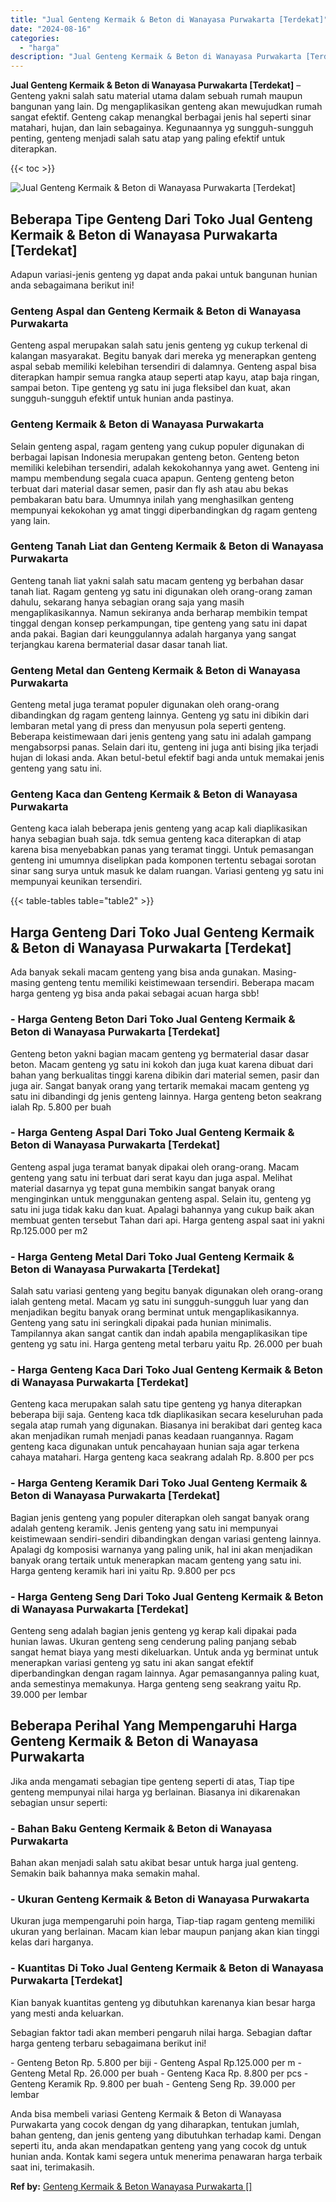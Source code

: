 ```yaml
---
title: "Jual Genteng Kermaik & Beton di Wanayasa Purwakarta [Terdekat]"
date: "2024-08-16"
categories: 
  - "harga"
description: "Jual Genteng Kermaik & Beton di Wanayasa Purwakarta [Terdekat]. Anda bisa membeli variasi Genteng Kermaik & Beton di Wanayasa Purwakarta yang cocok dengan dg..."
---
```


**Jual Genteng Kermaik & Beton di Wanayasa Purwakarta \[Terdekat\]** – Genteng yakni salah satu material utama dalam sebuah rumah maupun bangunan yang lain. Dg mengaplikasikan genteng akan mewujudkan rumah sangat efektif. Genteng cakap menangkal berbagai jenis hal seperti sinar matahari, hujan, dan lain sebagainya. Kegunaannya yg sungguh-sungguh penting, genteng menjadi salah satu atap yang paling efektif untuk diterapkan.

{{< toc >}}

![Jual Genteng Kermaik & Beton di Wanayasa Purwakarta [Terdekat]](/images/genteng-minimalis-murah24.png)

## Beberapa Tipe Genteng Dari Toko Jual Genteng Kermaik & Beton di Wanayasa Purwakarta \[Terdekat\]

Adapun variasi-jenis genteng yg dapat anda pakai untuk bangunan hunian anda sebagaimana berikut ini!

### Genteng Aspal dan Genteng Kermaik & Beton di Wanayasa Purwakarta

Genteng aspal merupakan salah satu jenis genteng yg cukup terkenal di kalangan masyarakat. Begitu banyak dari mereka yg menerapkan genteng aspal sebab memiliki kelebihan tersendiri di dalamnya. Genteng aspal bisa diterapkan hampir semua rangka ataup seperti atap kayu, atap baja ringan, sampai beton. Tipe genteng yg satu ini juga fleksibel dan kuat, akan sungguh-sungguh efektif untuk hunian anda pastinya.

### Genteng Kermaik & Beton di Wanayasa Purwakarta

Selain genteng aspal, ragam genteng yang cukup populer digunakan di berbagai lapisan Indonesia merupakan genteng beton. Genteng beton memiliki kelebihan tersendiri, adalah kekokohannya yang awet. Genteng ini mampu membendung segala cuaca apapun. Genteng genteng beton terbuat dari material dasar semen, pasir dan fly ash atau abu bekas pembakaran batu bara. Umumnya inilah yang menghasilkan genteng mempunyai kekokohan yg amat tinggi diperbandingkan dg ragam genteng yang lain.

### Genteng Tanah Liat dan Genteng Kermaik & Beton di Wanayasa Purwakarta

Genteng tanah liat yakni salah satu macam genteng yg berbahan dasar tanah liat. Ragam genteng yg satu ini digunakan oleh orang-orang zaman dahulu, sekarang hanya sebagian orang saja yang masih mengaplikasikannya. Namun sekiranya anda berharap membikin tempat tinggal dengan konsep perkampungan, tipe genteng yang satu ini dapat anda pakai. Bagian dari keunggulannya adalah harganya yang sangat terjangkau karena bermaterial dasar dasar tanah liat.

### Genteng Metal dan Genteng Kermaik & Beton di Wanayasa Purwakarta

Genteng metal juga teramat populer digunakan oleh orang-orang dibandingkan dg ragam genteng lainnya. Genteng yg satu ini dibikin dari lembaran metal yang di press dan menyusun pola seperti genteng. Beberapa keistimewaan dari jenis genteng yang satu ini adalah gampang mengabsorpsi panas. Selain dari itu, genteng ini juga anti bising jika terjadi hujan di lokasi anda. Akan betul-betul efektif bagi anda untuk memakai jenis genteng yang satu ini.

### Genteng Kaca dan Genteng Kermaik & Beton di Wanayasa Purwakarta

Genteng kaca ialah beberapa jenis genteng yang acap kali diaplikasikan hanya sebagian buah saja. tdk semua genteng kaca diterapkan di atap karena bisa menyebabkan panas yang teramat tinggi. Untuk pemasangan genteng ini umumnya diselipkan pada komponen tertentu sebagai sorotan sinar sang surya untuk masuk ke dalam ruangan. Variasi genteng yg satu ini mempunyai keunikan tersendiri.

{{< table-tables table="table2" >}}

## Harga Genteng Dari Toko Jual Genteng Kermaik & Beton di Wanayasa Purwakarta \[Terdekat\]

Ada banyak sekali macam genteng yang bisa anda gunakan. Masing-masing genteng tentu memiliki keistimewaan tersendiri. Beberapa macam harga genteng yg bisa anda pakai sebagai acuan harga sbb!

### \- Harga Genteng Beton Dari Toko Jual Genteng Kermaik & Beton di Wanayasa Purwakarta \[Terdekat\]

Genteng beton yakni bagian macam genteng yg bermaterial dasar dasar beton. Macam genteng yg satu ini kokoh dan juga kuat karena dibuat dari bahan yang berkualitas tinggi karena dibikin dari material semen, pasir dan juga air. Sangat banyak orang yang tertarik memakai macam genteng yg satu ini dibandingi dg jenis genteng lainnya. Harga genteng beton seakrang ialah Rp. 5.800 per buah

### \- Harga Genteng Aspal Dari Toko Jual Genteng Kermaik & Beton di Wanayasa Purwakarta \[Terdekat\]

Genteng aspal juga teramat banyak dipakai oleh orang-orang. Macam genteng yang satu ini terbuat dari serat kayu dan juga aspal. Melihat material dasarnya yg tepat guna membikin sangat banyak orang menginginkan untuk menggunakan genteng aspal. Selain itu, genteng yg satu ini juga tidak kaku dan kuat. Apalagi bahannya yang cukup baik akan membuat genten tersebut Tahan dari api. Harga genteng aspal saat ini yakni Rp.125.000 per m2

### \- Harga Genteng Metal Dari Toko Jual Genteng Kermaik & Beton di Wanayasa Purwakarta \[Terdekat\]

Salah satu variasi genteng yang begitu banyak digunakan oleh orang-orang ialah genteng metal. Macam yg satu ini sungguh-sungguh luar yang dan menjadikan begitu banyak orang berminat untuk mengaplikasikannya. Genteng yang satu ini seringkali dipakai pada hunian minimalis. Tampilannya akan sangat cantik dan indah apabila mengaplikasikan tipe genteng yg satu ini. Harga genteng metal terbaru yaitu Rp. 26.000 per buah

### \- Harga Genteng Kaca Dari Toko Jual Genteng Kermaik & Beton di Wanayasa Purwakarta \[Terdekat\]

Genteng kaca merupakan salah satu tipe genteng yg hanya diterapkan beberapa biji saja. Genteng kaca tdk diaplikasikan secara keseluruhan pada segala atap rumah yang digunakan. Biasanya ini berakibat dari genteg kaca akan menjadikan rumah menjadi panas keadaan ruangannya. Ragam genteng kaca digunakan untuk pencahayaan hunian saja agar terkena cahaya matahari. Harga genteng kaca seakrang adalah Rp. 8.800 per pcs

### \- Harga Genteng Keramik Dari Toko Jual Genteng Kermaik & Beton di Wanayasa Purwakarta \[Terdekat\]

Bagian jenis genteng yang populer diterapkan oleh sangat banyak orang adalah genteng keramik. Jenis genteng yang satu ini mempunyai keistimewaan sendiri-sendiri dibandingkan dengan variasi genteng lainnya. Apalagi dg komposisi warnanya yang paling unik, hal ini akan menjadikan banyak orang tertaik untuk menerapkan macam genteng yang satu ini. Harga genteng keramik hari ini yaitu Rp. 9.800 per pcs

### \- Harga Genteng Seng Dari Toko Jual Genteng Kermaik & Beton di Wanayasa Purwakarta \[Terdekat\]

Genteng seng adalah bagian jenis genteng yg kerap kali dipakai pada hunian lawas. Ukuran genteng seng cenderung paling panjang sebab sangat hemat biaya yang mesti dikeluarkan. Untuk anda yg berminat untuk menerapkan variasi genteng yg satu ini akan sangat efektif diperbandingkan dengan ragam lainnya. Agar pemasangannya paling kuat, anda semestinya memakunya. Harga genteng seng seakrang yaitu Rp. 39.000 per lembar

## Beberapa Perihal Yang Mempengaruhi Harga Genteng Kermaik & Beton di Wanayasa Purwakarta

Jika anda mengamati sebagian tipe genteng seperti di atas, Tiap tipe genteng mempunyai nilai harga yg berlainan. Biasanya ini dikarenakan sebagian unsur seperti:

### \- Bahan Baku Genteng Kermaik & Beton di Wanayasa Purwakarta

Bahan akan menjadi salah satu akibat besar untuk harga jual genteng. Semakin baik bahannya maka semakin mahal.

### \- Ukuran Genteng Kermaik & Beton di Wanayasa Purwakarta

Ukuran juga mempengaruhi poin harga, Tiap-tiap ragam genteng memiliki ukuran yang berlainan. Macam kian lebar maupun panjang akan kian tinggi kelas dari harganya.

### \- Kuantitas Di Toko Jual Genteng Kermaik & Beton di Wanayasa Purwakarta \[Terdekat\]

Kian banyak kuantitas genteng yg dibutuhkan karenanya kian besar harga yang mesti anda keluarkan.

Sebagian faktor tadi akan memberi pengaruh nilai harga. Sebagian daftar harga genteng terbaru sebagaimana berikut ini!

\- Genteng Beton Rp. 5.800 per biji - Genteng Aspal Rp.125.000 per m - Genteng Metal Rp. 26.000 per buah - Genteng Kaca Rp. 8.800 per pcs - Genteng Keramik Rp. 9.800 per buah - Genteng Seng Rp. 39.000 per lembar

Anda bisa membeli variasi Genteng Kermaik & Beton di Wanayasa Purwakarta yang cocok dengan dg yang diharapkan, tentukan jumlah, bahan genteng, dan jenis genteng yang dibutuhkan terhadap kami. Dengan seperti itu, anda akan mendapatkan genteng yang yang cocok dg untuk hunian anda. Kontak kami segera untuk menerima penawaran harga terbaik saat ini, terimakasih.

**Ref by:**  [Genteng Kermaik & Beton  Wanayasa Purwakarta []](https://id.wikipedia.org/wiki/Genteng)

